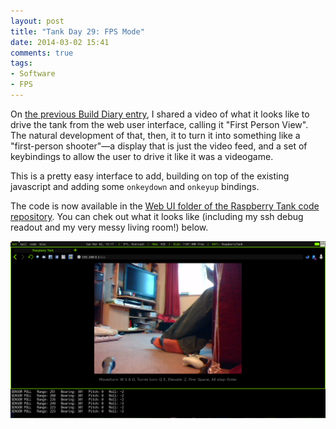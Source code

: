 ```yaml
---
layout: post
title: "Tank Day 29: FPS Mode"
date: 2014-03-02 15:41
comments: true
tags:
- Software
- FPS
---
```


On [the previous Build Diary entry](../tank-day-28-first-person-view/), I shared a video of what it looks like to drive the tank from the web user interface, calling it "First Person View". The natural development of that, then, it to turn it into something like a "first-person shooter"&mdash;a display that is just the video feed, and a set of keybindings to allow the user to drive it like it was a videogame.

This is a pretty easy interface to add, building on top of the existing javascript and adding some `onkeydown` and `onkeyup` bindings.

The code is now available in the [Web UI folder of the Raspberry Tank code repository](https://github.com/ianrenton/raspberrytank/tree/master/web-ui). You can chek out what it looks like (including my ssh debug readout and my very messy living room!) below.

![FPS Mode Screenshot](/hardware/raspberry-tank/fpsmode.png)
